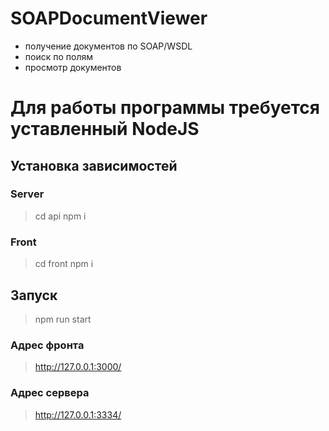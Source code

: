# SOAPDocumentViewer
* получение документов по SOAP/WSDL
* поиск по полям
* просмотр документов

# Для работы программы требуется уставленный NodeJS

## Установка зависимостей

### Server

> cd api
> npm i

### Front

> cd front
> npm i

## Запуск

> npm run start

### Адрес фронта
> http://127.0.0.1:3000/

### Адрес сервера
> http://127.0.0.1:3334/
